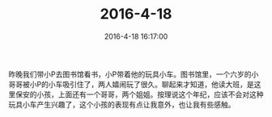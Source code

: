 ﻿---
title: "2016-4-18"
date: 2016-4-18 16:17:00
tags: 文字
categories: 爸爸
---
昨晚我们带小P去图书馆看书，小P带着他的玩具小车。图书馆里，一个六岁的小哥哥被小P的小车吸引住了，两人嬉闹玩了很久。聊起来才知道，他读大班，是这里保安的小孩，上面还有一个哥哥，两个姐姐。按理说这个年纪，应该不会对这种玩具小车产生兴趣了，这个小孩的表现有点让我意外，也让我有些感触。
